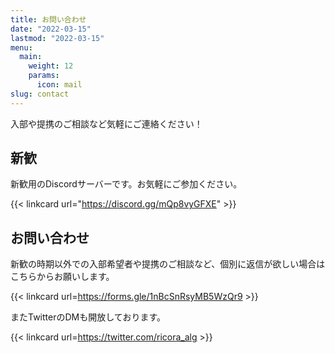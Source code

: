 ```yaml
---
title: お問い合わせ
date: "2022-03-15"
lastmod: "2022-03-15"
menu:
  main:
    weight: 12
    params:
      icon: mail
slug: contact
---
```


入部や提携のご相談など気軽にご連絡ください！

## 新歓

新歓用のDiscordサーバーです。お気軽にご参加ください。

{{< linkcard url="https://discord.gg/mQp8vyGFXE" >}}

## お問い合わせ

新歓の時期以外での入部希望者や提携のご相談など、個別に返信が欲しい場合はこちらからお願いします。

{{< linkcard url=https://forms.gle/1nBcSnRsyMB5WzQr9 >}}

またTwitterのDMも開放しております。

{{< linkcard url=https://twitter.com/ricora_alg >}}
